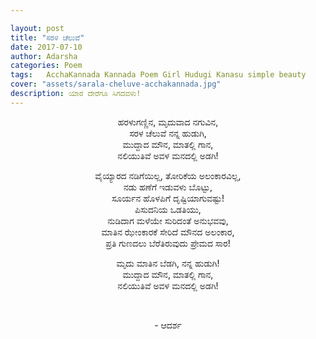 ```yaml
---

layout: post
title: "ಸರಳ ಚೆಲುವೆ"
date: 2017-07-10
author: Adarsha
categories: Poem
tags:	AcchaKannada Kannada Poem Girl Hudugi Kanasu simple beauty
cover: "assets/sarala-cheluve-acchakannada.jpg"
description: ಯಾರ ದೇರೆಗೂ ಸಿಗದವಳು!
---
```


<p align = "center">ಹರಳುಗಣ್ಣಿನ, ಮೃದುವಾದ ನಗುವಿನ,<br>
ಸರಳ ಚೆಲುವೆ ನನ್ನ ಹುಡುಗಿ,<br>
ಮುದ್ದಾದ ಮೌನ, ಮಾತಲ್ಲಿ ಗಾನ,<br>
ನಲಿಯುತಿವೆ ಅವಳ ಮನದಲ್ಲಿ ಅಡಗಿ!<br></p><!--more-->

<p align = "center">ವೈಯ್ಯಾರದ ನಡಿಗೆಯಿಲ್ಲ, ತೋರಿಕೆಯ ಅಲಂಕಾರವಿಲ್ಲ,<br>
ನಡು ಹಣೆಗೆ ಇಡುವಳು ಬೊಟ್ಟು,<br>
ಸೂರ್ಯನ ಹೊಳಪಿಗೆ ದೃಷ್ಟಿಯಾಗುವಷ್ಟು!<br>
ಪಿಸುದನಿಯ ಒಡತಿಯು,<br>
ನುಡಿದಾಗ ಮಳೆಯೇ ಸುರಿದಂತೆ ಅನುಭವವು,<br>
ಮಾತಿನ ಝೇಂಕಾರಕೆ ಸೇರಿದೆ ಮೌನದ ಅಲಂಕಾರ,<br>
ಪ್ರತಿ ಗುಣದಲು ಬೆರೆತಿರುವುದು ಪ್ರೇಮದ ಸಾರ!<br>

<p align = "center">ಮೃದು ಮಾತಿನ ಬೆಡಗಿ, ನನ್ನ ಹುಡುಗಿ!<br>
ಮುದ್ದಾದ ಮೌನ, ಮಾತಲ್ಲಿ ಗಾನ,<br>
ನಲಿಯುತಿವೆ ಅವಳ ಮನದಲ್ಲಿ ಅಡಗಿ!</p><br>
<p align ="center">- ಆದರ್ಶ</p>
